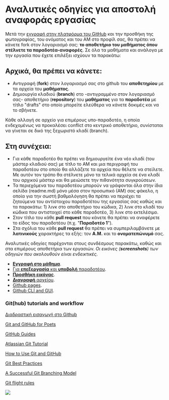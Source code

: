 # Αναλυτικές οδηγίες για αποστολή αναφοράς εργασίας  

Μετά την [εγγραφή στην πλατφόρμα του GitHub](https://github.com/join) και την προσθήκη της φωτογραφίας, του ονόματος και του ΑΜ στο προφίλ σας, θα πρέπει να κάνετε fork στον λογαριασμό σας: **το αποθετήριο του μαθήματος όπου στέλνετε τα παραδοτέα-αναφορές**. Σε όλα τα μαθήματα και ανάλογα με την εργασία που έχετε επιλέξει ισχύουν τα παρακάτω:

## Αρχικά, θα πρέπει να κάνετε:
* Αντιγραφή (**fork**) στον λογαριασμό σας στο github του **αποθετηρίου** με τα αρχεία του **μαθήματος**.
* Δημιουργία κλαδιού (**branch**) στο -αντιγραμμένο στον λογαριασμό σας- αποθετήριο (**repository**) του **μαθήματος** για τα **παραδοτέα** με τίτλο "drafts" στο οποίο μπορείτε ελεύθερα να κάνετε δοκιμές και να το σβήνετε.

Κάθε αλλαγή σε αρχείο για επιμέρους υπο-παραδοτέο, η οποία ενδεχομένως να προκαλέσει conflict στο κεντρικό αποθετήριο, συνίσταται να γίνεται σε δικό της ξεχωριστό κλαδί (branch).

## Στη συνέχεια:
* Για κάθε παραδοτέο θα πρέπει να δημιουργείτε ένα νέο κλαδί (του μάστερ κλαδιού σας) με τίτλο το ΑΜ και μια περιγραφή του παραδοτέου στο οποίο θα αλλάζετε τα αρχεία που θέλετε να στείλετε. Με αυτόν τον τρόπο θα στέλνετε μόνο τα τελικά αρχεία σε ένα κλαδί του αρχικού μάστερ και θα μειώσετε την πιθανότητα συγκρούσεων.
* Τα περιεχόμενα του παραδοτέου μπορούν να γράφονται όλα στην ίδια σελίδα (readme.md) μόνο μέσα στον προσωπικό (ΑΜ) σας φάκελο, η οποία για την σωστή βαθμολόγηση θα πρέπει να περιέχει τα ζητούμενα του αντίστοιχου παραδοτέτου της εργασίας σας καθώς και τα παρακάτω: 1) λινκ στο αποθετήριο του κώδικα, 2) λινκ στο κλαδί του κώδικα που αντιστοιχεί στο κάθε παραδοτέο, 3) λινκ στο εκτελέσιμο.
* Στον τίτλο του κάθε **pull request** που κάνετε θα πρέπει να αναφέρετε το είδος του παραδοτέου (π.χ. "**Παραδοτέο 1**").
* Στα σχόλια του κάθε **pull request** θα πρέπει να συμπεριλαμβάνετε με **λατινικούς** χαρακτήρες τα εξής: τον **Α.Μ.** και το **ονοματεπώνυμό** σας.

Αναλυτικές οδηγίες παρέχονται στους συνδέσμους παρακάτω, καθώς και στα επιμέρους αποθετήρια των εργασιών.
*Οι εικόνες (**screenshots**) των οδηγιών που ακολουθούν είναι ενδεικτικές.*

* [**Εγγραφή στο μάθημα**](https://courses-ionio.github.io/help/register/).
* [Για **επεξεργασία** και **υποβολή** παραδοτέου](https://courses-ionio.github.io/help/submit/).
* [**Προσθήκη εικόνας**](https://courses-ionio.github.io/help/image/).
* [**Διαγραφή** αρχείου](https://courses-ionio.github.io/help/delete/).
* [Github pages](https://github.com/courses-ionio/help/tree/master/pages).
* [Github CLI and GUI](https://github.com/courses-ionio/help/tree/master/cli).

### Git(hub) tutorials and workflow

[Διαδραστική εισαγωγή στο Github](https://github.com/marketplace/github-learning-lab)

[Git and GitHub for Poets](https://www.youtube.com/watch?v=BCQHnlnPusY)

[GitHub Guides](https://guides.github.com)

[Atlassian Git Tutorial](https://www.atlassian.com/git)

[How to Use Git and GitHub](https://www.udacity.com/course/ud775)

[Git Best Practices](https://sethrobertson.github.io/GitBestPractices/)

[A Successful Git Branching Model](http://nvie.com/posts/a-successful-git-branching-model/)

[Git flight rules](https://github.com/k88hudson/git-flight-rules)

![](https://imgs.xkcd.com/comics/git.png)
